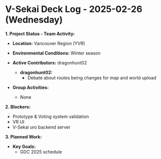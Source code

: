 # V-Sekai Deck Log - 2025-02-26 (Wednesday)

**1. Project Status - Team Activity:**

- **Location:** Vancouver Region (YVR)
- **Environmental Conditions:** Winter season
- **Active Contributors:** dragonhunt02

  - **dragonhunt02:**
    - Debate about routes being changes for map and world upload

- **Group Activities:**
  - None

**2. Blockers:**

- Prototype & Voting system validation
- VR UI
- V-Sekai uro backend server

**3. Planned Work:**

- **Key Goals:**
  - GDC 2025 schedule
